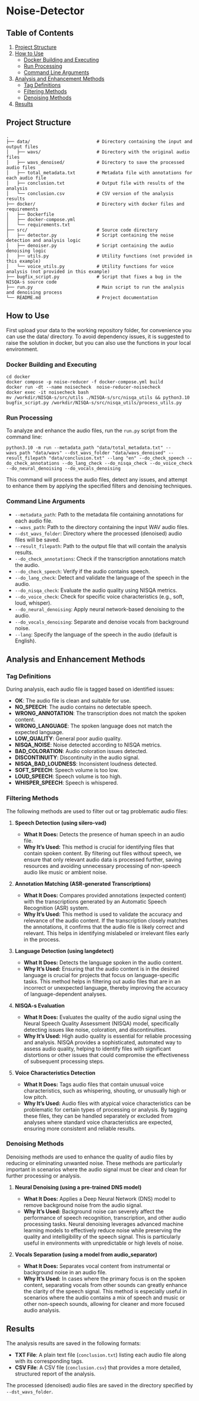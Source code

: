 # Noise-Detector

## Table of Contents
1. [Project Structure](#project-structure)
2. [How to Use](#how-to-use)
    - [Docker Building and Executing](#docker-building-and-executing)
    - [Run Processing](#run-processing)
    - [Command Line Arguments](#command-line-arguments)
3. [Analysis and Enhancement Methods](#analysis-and-enhancement-methods)
    - [Tag Definitions](#tag-definitions)
    - [Filtering Methods](#filtering-methods)
    - [Denoising Methods](#denoising-methods)
4. [Results](#results)

## Project Structure

```plaintext
.
├── data/                         # Directory containing the input and output files
│   ├── wavs/                     # Directory with the original audio files
│   ├── wavs_denoised/            # Directory to save the processed audio files
│   ├── total_metadata.txt        # Metadata file with annotations for each audio file
│   ├── conclusion.txt            # Output file with results of the analysis
│   └── conclusion.csv            # CSV version of the analysis results
├── docker/                       # Directory with docker files and requirements
│   ├── Dockerfile
│   ├── docker-compose.yml
│   └── requirements.txt
├── src/                          # Source code directory
│   ├── detector.py               # Script containing the noise detection and analysis logic
│   ├── denoiser.py               # Script containing the audio denoising logic
│   ├── utils.py                  # Utility functions (not provided in this example)
│   └── voice_utils.py            # Utility functions for voice analysis (not provided in this example)
├── bugfix_script.py              # Script that fixes a bug in the NISQA-s source code
├── run.py                        # Main script to run the analysis and denoising process
└── README.md                     # Project documentation
```

## How to Use
First upload your data to the working repository folder, for convenience you can use the data/ directory.
To avoid dependency issues, it is suggested to raise the solution in docker, but you can also use the functions in your local environment.
### Docker Building and Executing
```
cd docker
docker compose -p noise-reducer -f docker-compose.yml build
docker run -dt --name noisecheck  noise-reducer-noisecheck
docker exec -it noisecheck bash
mv /workdir/NISQA-s/src/utils ./NISQA-s/src/nisqa_utils && python3.10 bugfix_script.py /workdir/NISQA-s/src/nisqa_utils/process_utils.py
```

### Run Processing
To analyze and enhance the audio files, run the `run.py` script from the command line:
```
python3.10 -m run --metadata_path "data/total_metadata.txt" --wavs_path "data/wavs" --dst_wavs_folder "data/wavs_denoised" --result_filepath "data/conclusion.txt" --lang "en" --do_check_speech --do_check_annotations --do_lang_check --do_nisqa_check --do_voice_check --do_neural_denoising --do_vocals_denoising
```
This command will process the audio files, detect any issues, and attempt to enhance them by applying the specified filters and denoising techniques.

### Command Line Arguments
- `--metadata_path`: Path to the metadata file containing annotations for each audio file.
- `--wavs_path`: Path to the directory containing the input WAV audio files.
- `--dst_wavs_folder`: Directory where the processed (denoised) audio files will be saved.
- `--result_filepath`: Path to the output file that will contain the analysis results.
- `--do_check_annotations`: Check if the transcription annotations match the audio.
- `--do_check_speech`: Verify if the audio contains speech.
- `--do_lang_check`: Detect and validate the language of the speech in the audio.
- `--do_nisqa_check`: Evaluate the audio quality using NISQA metrics.
- `--do_voice_check`: Check for specific voice characteristics (e.g., soft, loud, whisper).
- `--do_neural_denoising`: Apply neural network-based denoising to the audio.
- `--do_vocals_denoising`: Separate and denoise vocals from background noise.
- `--lang`: Specify the language of the speech in the audio (default is English).

## Analysis and Enhancement Methods

### Tag Definitions

During analysis, each audio file is tagged based on identified issues:

- **OK**: The audio file is clean and suitable for use.
- **NO_SPEECH**: The audio contains no detectable speech.
- **WRONG_ANNOTATION**: The transcription does not match the spoken content.
- **WRONG_LANGUAGE**: The spoken language does not match the expected language.
- **LOW_QUALITY**: General poor audio quality.
- **NISQA_NOISE**: Noise detected according to NISQA metrics.
- **BAD_COLORATION**: Audio coloration issues detected.
- **DISCONTINUITY**: Discontinuity in the audio signal.
- **NISQA_BAD_LOUDNESS**: Inconsistent loudness detected.
- **SOFT_SPEECH**: Speech volume is too low.
- **LOUD_SPEECH**: Speech volume is too high.
- **WHISPER_SPEECH**: Speech is whispered.

### Filtering Methods

The following methods are used to filter out or tag problematic audio files:

1. **Speech Detection (using silero-vad)**
   - **What It Does:** Detects the presence of human speech in an audio file.
   - **Why It’s Used:** This method is crucial for identifying files that contain spoken content. By filtering out files without speech, we ensure that only relevant audio data is processed further, saving resources and avoiding unnecessary processing of non-speech audio like music or ambient noise.

2. **Annotation Matching (ASR-generated Transcriptions)**
   - **What It Does:** Compares provided annotations (expected content) with the transcriptions generated by an Automatic Speech Recognition (ASR) system.
   - **Why It’s Used:** This method is used to validate the accuracy and relevance of the audio content. If the transcription closely matches the annotations, it confirms that the audio file is likely correct and relevant. This helps in identifying mislabeled or irrelevant files early in the process.

3. **Language Detection (using langdetect)**
   - **What It Does:** Detects the language spoken in the audio content.
   - **Why It’s Used:** Ensuring that the audio content is in the desired language is crucial for projects that focus on language-specific tasks. This method helps in filtering out audio files that are in an incorrect or unexpected language, thereby improving the accuracy of language-dependent analyses.

4. **NISQA-s Evaluation**
   - **What It Does:** Evaluates the quality of the audio signal using the Neural Speech Quality Assessment (NISQA) model, specifically detecting issues like noise, coloration, and discontinuities.
   - **Why It’s Used:** High audio quality is essential for reliable processing and analysis. NISQA provides a sophisticated, automated way to assess audio quality, helping to identify files with significant distortions or other issues that could compromise the effectiveness of subsequent processing steps.

5. **Voice Characteristics Detection**
   - **What It Does:** Tags audio files that contain unusual voice characteristics, such as whispering, shouting, or unusually high or low pitch.
   - **Why It’s Used:** Audio files with atypical voice characteristics can be problematic for certain types of processing or analysis. By tagging these files, they can be handled separately or excluded from analyses where standard voice characteristics are expected, ensuring more consistent and reliable results.

### **Denoising Methods**

Denoising methods are used to enhance the quality of audio files by reducing or eliminating unwanted noise. These methods are particularly important in scenarios where the audio signal must be clear and clean for further processing or analysis.

1. **Neural Denoising (using a pre-trained DNS model)**
   - **What It Does:** Applies a Deep Neural Network (DNS) model to remove background noise from the audio signal.
   - **Why It’s Used:** Background noise can severely affect the performance of speech recognition, transcription, and other audio processing tasks. Neural denoising leverages advanced machine learning models to effectively reduce noise while preserving the quality and intelligibility of the speech signal. This is particularly useful in environments with unpredictable or high levels of noise.

2. **Vocals Separation (using a model from audio_separator)**
   - **What It Does:** Separates vocal content from instrumental or background noise in an audio file.
   - **Why It’s Used:** In cases where the primary focus is on the spoken content, separating vocals from other sounds can greatly enhance the clarity of the speech signal. This method is especially useful in scenarios where the audio contains a mix of speech and music or other non-speech sounds, allowing for cleaner and more focused audio analysis.

## Results

The analysis results are saved in the following formats:
- **TXT File**: A plain text file (`conclusion.txt`) listing each audio file along with its corresponding tags.
- **CSV File**: A CSV file (`conclusion.csv`) that provides a more detailed, structured report of the analysis.

The processed (denoised) audio files are saved in the directory specified by `--dst_wavs_folder`.
